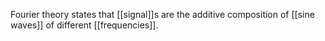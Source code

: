 Fourier theory states that [[signal]]s are the additive composition of [[sine waves]] of different [[frequencies]].
